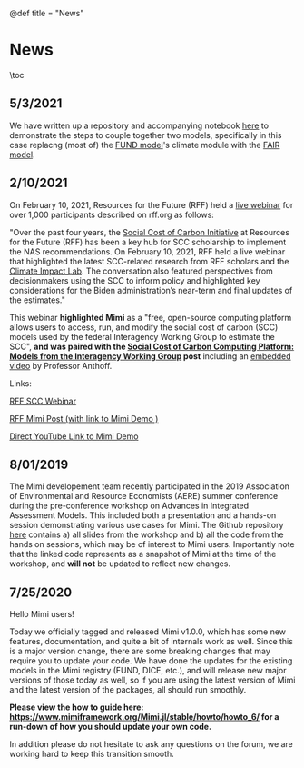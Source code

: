 @def title = "News"

# News

\toc

## 5/3/2021

We have written up a repository and accompanying notebook [here](https://github.com/anthofflab/MimiFUND-MimiFAIR-Flat.jl/blob/main/MimiFUND-MimiFAIR-Flat.ipynb) to demonstrate the steps to couple together two models, specifically in this case replacng (most of) the [FUND model](https://github.com/fund-model/MimiFUND.jl)'s climate module with the [FAIR model](https://github.com/anthofflab/MimiFAIR.jl).

## 2/10/2021

On February 10, 2021, Resources for the Future (RFF) held a [live webinar](https://www.rff.org/events/rff-live/the-social-cost-of-carbon-key-scientific-and-policy-considerations-for-the-biden-administration/) for over 1,000 participants described on rff.org as follows:

"Over the past four years, the [Social Cost of Carbon Initiative](https://www.rff.org/topics/scc/) at Resources for the Future (RFF) has been a key hub for SCC scholarship to implement the NAS recommendations. On February 10, 2021, RFF held a live webinar that highlighted the latest SCC-related research from RFF scholars and the [Climate Impact Lab](http://www.impactlab.org). The conversation also featured perspectives from decisionmakers using the SCC to inform policy and highlighted key considerations for the Biden administration’s near-term and final updates of the estimates."

This webinar **highlighted Mimi** as a "free, open-source computing platform allows users to access, run, and modify the social cost of carbon (SCC) models used by the federal Interagency Working Group to estimate the SCC", **and was paired with the [Social Cost of Carbon Computing Platform: Models from the Interagency Working Group](https://www.rff.org/publications/data-tools/social-cost-of-carbon-computing-platform-models-from-the-iwg/) post** including an [embedded video](https://www.youtube.com/watch?v=C2rqpHk3Rek&feature=emb_logo) by Professor Anthoff.

Links: 

[RFF SCC Webinar](https://www.rff.org/events/rff-live/the-social-cost-of-carbon-key-scientific-and-policy-considerations-for-the-biden-administration/)

[RFF Mimi Post (with link to Mimi Demo )](https://www.rff.org/publications/data-tools/social-cost-of-carbon-computing-platform-models-from-the-iwg/)

[Direct YouTube Link to Mimi Demo](https://www.youtube.com/watch?v=C2rqpHk3Rek&feature=emb_logo)

## 8/01/2019

The Mimi developement team recently participated in the 2019 Association of Environmental and Resource Economists (AERE) summer conference during the pre-conference workshop on Advances in Integrated Assessment Models. This included both a presentation and a hands-on session demonstrating various use cases for Mimi. The Github repository [here](https://github.com/davidanthoff/teaching-2019-aere-workshop) contains a) all slides from the workshop and b) all the code from the hands on sessions, which may be of interest to Mimi users. Importantly note that the linked code represents as a snapshot of Mimi at the time of the workshop, and **will not** be updated to reflect new changes.

## 7/25/2020

Hello Mimi users! 

Today we officially tagged and released Mimi v1.0.0, which has some new features, documentation, and quite a bit of internals work as well.  Since this is a major version change, there are some breaking changes that may require you to update your code.  We have done the updates for the existing models in the Mimi registry (FUND, DICE, etc.), and will release new major versions of those today as well, so if you are using the latest version of Mimi and the latest version of the packages, all should run smoothly.

**Please view the how to guide here: https://www.mimiframework.org/Mimi.jl/stable/howto/howto_6/ for a run-down of how you should update your own code.**

In addition please do not hesitate to ask any questions on the forum, we are working hard to keep this transition smooth.
